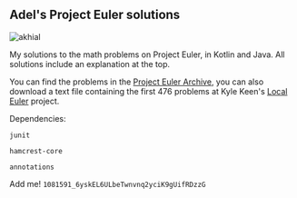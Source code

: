 ## Adel's Project Euler solutions

![akhial](https://projecteuler.net/profile/akhial.png)

My solutions to the math problems on Project Euler, in Kotlin and Java. All solutions include an explanation at the top.

You can find the problems in the [Project Euler Archive](https://projecteuler.net/archives), 
you can also download a text file containing the first 476 problems at Kyle Keen's 
[Local Euler](https://github.com/davidcorbin/euler-offline) project.

Dependencies:

```junit```

 ```hamcrest-core```

  ```annotations```

Add me! ```1081591_6yskEL6ULbeTwnvnq2yciK9gUifRDzzG```